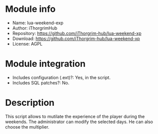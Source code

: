 # Module info

- Name: lua-weekend-exp
- Author: iThorgrimHub
- Repository: https://github.com/iThorgrim-hub/lua-weekend-xp
- Download: https://github.com/iThorgrim-hub/lua-weekend-xp
- License: AGPL

# Module integration

- Includes configuration (.ext)?: Yes, in the script.
- Includes SQL patches?: No.

# Description

This script allows to mutilate the experience of the player during the weekends. The administrator can modify the selected days. He can also choose the multiplier.
